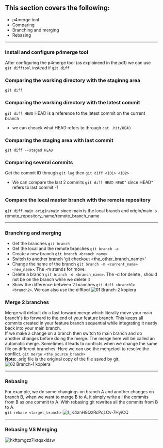 ## This section covers the following:
- p4merge tool
- Comparing
- Branching and merging
- Rebasing

--------------------
### Install and configure p4merge tool
After configuring the p4merge tool (as explaineed in the pdf) we can use `git difftool` instead if `git diff`
### Comparing the working directory with the staginng area
`git diff`
### Comparing the working directory with the latest commit
`git diff HEAD` HEAD is a reference to the latest commit on the current branch 
- we can cheack what HEAD refers to through `cat .hit/HEAD`
### Comparing the staging area with last commit
`git diff --staged HEAD`
### Comparing several commits
Get the commit ID through `git log` then `git diff <ID1> <ID2>` 
- We can compare the last 2 commits `git diff HEAD HEAD^` since HEAD^ refers to last commit -1 
### Compare the local master branch with the remote repository
`git diff main origin/main` since main is the local branch and origin/main is remote_repository_name/remote_branch_name

-------------------------
### Branching and merging
- Get the branches `git branch`
- Get the local and the remote branches `git branch -a`
- Create a new branch `git branch <branch_name>`
- Switch to another branch 'git checkout <the_other_branch_name>'
- Change the name of the branch `git branch -m <current_name> <new_name>`. The -m stands for move.
- Delete a branch `git branch -d <branch_name>`. The -d for delete , should not be on the branch while we delete it
- Show the difference between 2 branches `git diff <branch1> <branch2>`. We can also use the difftool
![01 Branch-2 kopiera](https://user-images.githubusercontent.com/93892538/182479420-1badf6b5-2333-4240-8f0d-36d32966fcee.png)
### Merge 2 branches
Merge will default do a fast forward merge which literally move your main branch's tip forward to the end of your feature branch. This keeps all commits created in your feature branch sequential while integrating it neatly back into your main branch. <br>
If we make a change on a branch then switch to main branch and do another changes before doing the merge. The merge here will be called an automatic merge.
Sometimes it leads to conflicts when we change the same file on different branches. Here we can use the mergetool to resolve the conflict. 
`git merge <the_source_branch>` <br> 
<b>Note: </b>.orig file is the original copy of the file saved by git.
![02 Branch-1 kopiera](https://user-images.githubusercontent.com/93892538/182480334-aa615668-594c-4115-beeb-f15fbfcb23e2.png)

---------------------------
### Rebasing
For example, we do some changings on branch A and another changes on branch B, when we want to merge B to A, it simply write all the commits from B as one commit to A. With rebasing git rewrites all the commits from B to A. <br>
`git rebase <target_branch>`
 ![1_K4anH9QzRcPqLCv-7HyiCQ](https://user-images.githubusercontent.com/93892538/182480421-b501a4e5-8634-41e7-8e84-f91b79544b2d.png)

---------------------------
### Rebasing VS Merging
![hkftpmgzz7ixtqaxldsw](https://user-images.githubusercontent.com/93892538/182480628-f3f75784-e6e8-4d03-8651-1a518d62fea2.jpeg)
